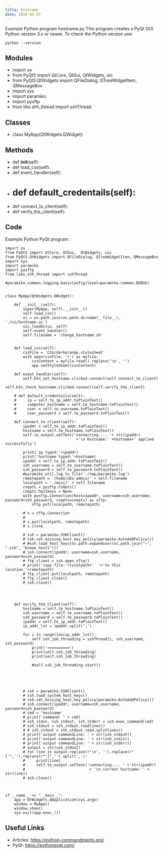 ```yaml
---
title: hostname
date: 2020-05-07
---
```

Example Python program hostname.py
This program creates a PyQt GUI
Python version 3.x or newer.
To check the Python version use:

    python --version

## Modules

* import os
* from PyQt5 import QtCore, QtGui,  QtWidgets, uic
* from PyQt5.QtWidgets import QFileDialog, QTreeWidgetItem, QMessageBox
* import sys
* import paramiko
* import pysftp
* from libs.shh_thread import sshThread

## Classes

* class MyApp(QtWidgets.QWidget):

## Methods

* def __init__(self):
* def load_css(self):
* def event_handler(self):
* # def default_credentails(self):
* def connect_to_client(self):
* def verify_the_client(self):

## Code

Example Python PyQt program :

    import os
    from PyQt5 import QtCore, QtGui,  QtWidgets, uic
    from PyQt5.QtWidgets import QFileDialog, QTreeWidgetItem, QMessageBox
    import sys
    import paramiko
    import pysftp
    from libs.shh_thread import sshThread
    
    #paramiko.common.logging.basicConfig(level=paramiko.common.DEBUG)
    
    
    class MyApp(QtWidgets.QWidget):
    
        def __init__(self):
            super(MyApp, self).__init__()
            self.load_css()
            ui = os.path.join(os.path.dirname(__file__), './ui/hostname.ui')
            uic.loadUi(ui, self)
            self.event_handler()
            self.filename = 'change_hostname.sh'
    
    
        def load_css(self):
            cssFile = 'CSS/darkorange.stylesheet'
            with open(cssFile, 'r') as myfile:
                cssContent = myfile.read().replace('\n', '')
                app.setStyleSheet(cssContent)
    
        def event_handler(self):
            self.btn_set_hostname.clicked.connect(self.connect_to_client)
            self.btn_check_hostname.clicked.connect(self.verify_the_client)
    
        # def default_credentails(self):
        #     ip = self.te_ip_addr.toPlainText()
        #     computer_hostname = self.te_hostname.toPlainText()
        #     user = self.te_username.toPlainText()
        #     user_password = self.te_password.toPlainText()
    
        def connect_to_client(self):
            ipaddr = self.te_ip_addr.toPlainText()
            hostname = self.te_hostname.toPlainText()
            self.te_output.setText('connecting.... '+ str(ipaddr)
                                    +'\n hostname:' +hostname+' applied successfully')
    
            print('ip typed:'+ipaddr)
            print('hostname typed:'+hostname)
            ipaddr = self.te_ip_addr.toPlainText()
            ssh_username = self.te_username.toPlainText()
            ssh_password = self.te_password.toPlainText()
            #paramiko.util.log_to_file('./tmp/paramiko.log')
            remotepath = '/home/ubu-admin/' + self.filename
            localpath = './misc/' + self.filename
            cnopts = pysftp.CnOpts()
            cnopts.hostkeys = None
            with pysftp.Connection(host=ipaddr, username=ssh_username, password=ssh_password, cnopts=cnopts) as sftp:
                sftp.put(localpath, remotepath)
    
            # s = sftp.Connection
            #
            # s.put(localpath, remotepath)
            # s.close
    
            # ssh = paramiko.SSHClient()
            # ssh.set_missing_host_key_policy(paramiko.AutoAddPolicy())
            # #ssh.load_host_keys(os.path.expanduser(os.path.join("~", ".ssh", "known_hosts")))
            # ssh.connect(ipaddr, username=ssh_username, password=ssh_password)
            # ftp_client = ssh.open_sftp()
            # print('copy file:'+localpath+'  '+'to this location:'+remotepath)
            # ftp_client.put(localpath, remotepath)
            # ftp_client.close()
            # ssh.close()
    
    
    
    
        def verify_the_client(self):
            hostname = self.te_hostname.toPlainText()
            ssh_username = self.te_username.toPlainText()
            ssh_password = self.te_password.toPlainText()
            ipaddr = self.te_ip_addr.toPlainText()
            ip_addr_lst = ipaddr.split(',')
    
            for i in range(len(ip_addr_lst)):
                self.ssh_job_threading = sshThread(i, ssh_username, ssh_password)
                print('==========')
                print(self.ssh_job_threading)
                print(self.ssh_job_threading)
    
                #self.ssh_job_threading.start()
    
    
    
    
    
            # ssh = paramiko.SSHClient()
            # ssh.load_system_host_keys()
            # ssh.set_missing_host_key_policy(paramiko.AutoAddPolicy())
            # ssh.connect(ipaddr, username=ssh_username, password=ssh_password)
            # cmd = 'hostname'
            # print('command: ' + cmd)
            # ssh_stdin, ssh_stdout, ssh_stderr = ssh.exec_command(cmd)
            # ssh_stdout = ssh_stdout.readlines()
            # # ssh_stdout = ssh_stdout.read.splitlines()
            # print('output commandLine: ' + str(ssh_stdout))
            # print('output commandLine: ' + str(ssh_stdin))
            # print('output commandLine: ' + str(ssh_stderr))
            # output = str(ssh_stdout)
            # for line in output.replace(r'\n', '').replace(r"['",'').replace(r"']",'').split(','):
            #     print(line)
            #     self.te_output.setText('connecting.... ' + str(ipaddr)
            #                             + '\n current hostname: ' + str(line))
            # ssh.close()
    
    
    
    if __name__ == "__main__":
        app = QtWidgets.QApplication(sys.argv)
        window = MyApp()
        window.show()
        sys.exit(app.exec_())
    

## Useful Links

- Articles: https://python-commandments.org/
- PyQt: https://pythonpyqt.com/
